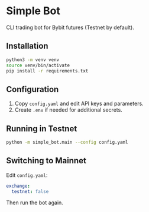# Simple Bot

CLI trading bot for Bybit futures (Testnet by default).

## Installation

```bash
python3 -m venv venv
source venv/bin/activate
pip install -r requirements.txt
```

## Configuration

1. Copy `config.yaml` and edit API keys and parameters.
2. Create `.env` if needed for additional secrets.

## Running in Testnet

```bash
python -m simple_bot.main --config config.yaml
```

## Switching to Mainnet

Edit `config.yaml`:
```yaml
exchange:
  testnet: false
```

Then run the bot again.
